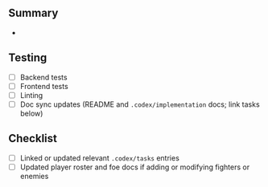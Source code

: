 ## Summary
-

## Testing
- [ ] Backend tests
- [ ] Frontend tests
- [ ] Linting
- [ ] Doc sync updates (README and `.codex/implementation` docs; link tasks below)

## Checklist
- [ ] Linked or updated relevant `.codex/tasks` entries
- [ ] Updated player roster and foe docs if adding or modifying fighters or enemies
